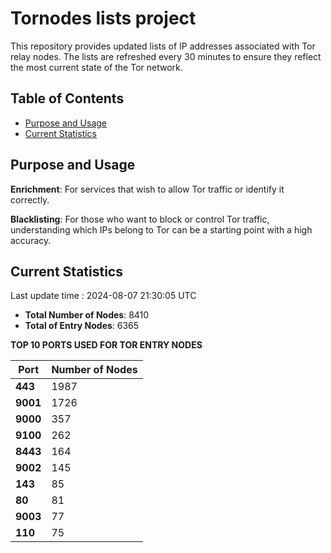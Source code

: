 # Tornodes lists project

This repository provides updated lists of IP addresses associated with Tor relay nodes. The lists are refreshed every 30 minutes to ensure they reflect the most current state of the Tor network.

## Table of Contents

- [Purpose and Usage](#purpose-and-usage)
- [Current Statistics](#current-statistics)


## Purpose and Usage

**Enrichment**: For services that wish to allow Tor traffic or identify it correctly.

**Blacklisting**: For those who want to block or control Tor traffic, understanding which IPs belong to Tor can be a starting point with a high accuracy.

## Current Statistics

Last update time : 2024-08-07 21:30:05 UTC

- **Total Number of Nodes**: 8410
- **Total of Entry Nodes**: 6365

**TOP 10 PORTS USED FOR TOR ENTRY NODES**

| **Port** | **Number of Nodes** |
|------|-----------------|
| **443**   | 1987  |
| **9001**   | 1726  |
| **9000**   | 357  |
| **9100**   | 262  |
| **8443**   | 164  |
| **9002**   | 145  |
| **143**   | 85  |
| **80**   | 81  |
| **9003**   | 77  |
| **110**   | 75  |

